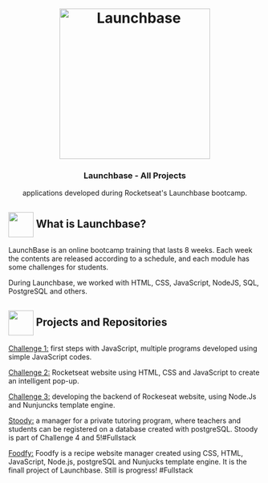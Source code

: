  <h1 align="center">
    <img alt="Launchbase" src="https://storage.googleapis.com/golden-wind/bootcamp-launchbase/logo.png" width="300px" />
</h1>

<h3 align="center">
 Launchbase - All Projects
</h3>
 <p align="center"> applications developed during Rocketseat's Launchbase bootcamp.</P>
 
 <h2> <img src= "https://img.icons8.com/plasticine/2x/rocket.png" width="50px" height="50px" align="center"/> What is Launchbase? </h2>
 <p>LaunchBase is an online bootcamp training that lasts 8 weeks. Each week the contents are released according to a schedule, and each module has some challenges for students.</p>
 <p>During Launchbase, we worked with HTML, CSS, JavaScript, NodeJS, SQL, PostgreSQL and others.</p>

<h2> <img src= "https://img.icons8.com/all/500/project.png" width="50px" height="50px" align="center"/> Projects and Repositories </h2>

<p> <a href="https://github.com/mjulialobo/Launchbase-Desafio01-JS"> Challenge 1:</a> first steps with JavaScript, multiple programs developed using simple JavaScript codes. </p>

<p> <a href="https://github.com/mjulialobo/Launchbase-Desafio02"> Challenge 2:</a> Rocketseat website using HTML, CSS and JavaScript to create an intelligent pop-up. </p>

<p> <a href="https://github.com/mjulialobo/Launchbase-Desafio3"> Challenge 3:</a> developing the backend of Rockeseat website, using  Node.Js and Nunjuncks template engine. </p>

<p>   <a href="https://github.com/mjulialobo/Stoody"> Stoody:</a> a manager for a private tutoring program, where teachers and students can be registered on a database created with postgreSQL. Stoody is part of Challenge 4 and 5!#Fullstack </p>

<p> <a href="https://github.com/mjulialobo/Foodfy"> Foodfy:</a> Foodfy is a recipe website manager created using CSS, HTML, JavaScript, Node.js, postgreSQL and Nunjucks template engine. It is the finall project of Launchbase. Still is progress! #Fullstack</p>
